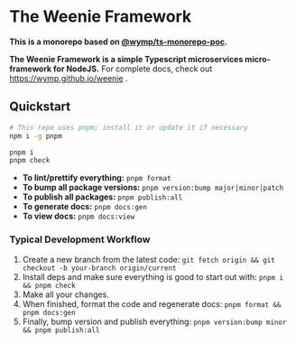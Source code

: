 The Weenie Framework
===================================================================================================================

**This is a monorepo based on [@wymp/ts-monorepo-poc](https://github.com/wymp/ts-monorepo-poc).**

**The Weenie Framework is a simple Typescript microservices micro-framework for NodeJS.** For complete docs, check out
https://wymp.github.io/weenie .


## Quickstart

```sh
# This repo uses pnpm; install it or update it if necessary
npm i -g pnpm

pnpm i
pnpm check
```

* **To lint/prettify everything:** `pnpm format`
* **To bump all package versions:** `pnpm version:bump major|minor|patch`
* **To publish all packages:** `pnpm publish:all`
* **To generate docs:** `pnpm docs:gen`
* **To view docs:** `pnpm docs:view`


### Typical Development Workflow

1. Create a new branch from the latest code: `git fetch origin && git checkout -b your-branch origin/current`
2. Install deps and make sure everything is good to start out with: `pnpm i && pnpm check`
3. Make all your changes.
4. When finished, format the code and regenerate docs: `pnpm format && pnpm docs:gen`
5. Finally, bump version and publish everything: `pnpm version:bump minor && pnpm publish:all`
